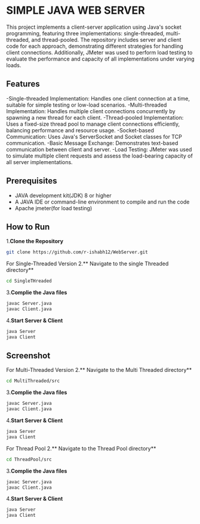 # SIMPLE JAVA WEB SERVER
This project implements a client-server application using Java's socket programming, featuring three implementations: single-threaded, multi-threaded, and thread-pooled. The repository includes server and client code for each approach, demonstrating different strategies for handling client connections. Additionally, JMeter was used to perform load testing to evaluate the performance and capacity of all implementations under varying loads.
## Features
-Single-threaded Implementation: Handles one client connection at a time, suitable for simple testing or low-load scenarios.
-Multi-threaded Implementation: Handles multiple client connections concurrently by spawning a new thread for each client.
-Thread-pooled Implementation: Uses a fixed-size thread pool to manage client connections efficiently, balancing performance and resource usage.
-Socket-based Communication: Uses Java's ServerSocket and Socket classes for TCP communication.
-Basic Message Exchange: Demonstrates text-based communication between client and server.
-Load Testing: JMeter was used to simulate multiple client requests and assess the load-bearing capacity of all server implementations.
## Prerequisites
- JAVA development kit(JDK) 8 or higher
- A JAVA IDE or command-line environment to compile and run the code
- Apache jmeter(for load testing)
## How to Run
1.**Clone the Repository**
```bash
git clone https://github.com/r-ishabh12/WebServer.git
```
For Single-Threaded Version
2.** Navigate to the single Threaded directory**
```bash
cd SingleTHreaded
```
3.**Complie the Java files**
```bash
javac Server.java
javac Client.java
```
4.**Start Server & Client**
```bash
java Server
java Client
```
## Screenshot

For Multi-Threaded Version
2.** Navigate to the Multi Threaded directory**
```bash
cd MultiThreaded/src
```
3.**Complie the Java files**
```bash
javac Server.java
javac Client.java
```
4.**Start Server & Client**
```bash
java Server
java Client
```
For Thread Pool
2.** Navigate to the Thread Pool directory**
```bash
cd ThreadPool/src
```
3.**Complie the Java files**
```bash
javac Server.java
javac Client.java
```
4.**Start Server & Client**
```bash
java Server
java Client
```


